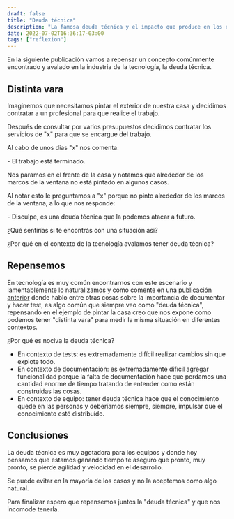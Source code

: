 ```yaml
---
draft: false
title: "Deuda técnica"
description: "La famosa deuda técnica y el impacto que produce en los equipos."
date: 2022-07-02T16:36:17-03:00
tags: ["reflexion"]
---
```

En la siguiente publicación vamos a repensar un concepto comúnmente encontrado y avalado en la industria de la
tecnología, la deuda técnica.

## Distinta vara

Imaginemos que necesitamos pintar el exterior de nuestra casa y decidimos contratar a un profesional para que realice el 
trabajo.

Después de consultar por varios presupuestos decidimos contratar los servicios de "x" para que se encargue del trabajo.

Al cabo de unos dias "x" nos comenta:

\- El trabajo está terminado.

Nos paramos en el frente de la casa y notamos que alrededor de los marcos de la ventana no está pintado en algunos casos.

Al notar esto le preguntamos a "x" porque no pinto alrededor de los marcos de la ventana, a lo que nos responde:

\- Disculpe, es una deuda técnica que la podemos atacar a futuro.

¿Qué sentirías si te encontrás con una situación asi?

¿Por qué en el contexto de la tecnología avalamos tener deuda técnica?

## Repensemos

En tecnología es muy común encontrarnos con este escenario y lamentablemente lo naturalizamos y como comente en una
[publicación anterior](https://luispe.github.io/blog/posts/mistakes-and-learnings/) donde hablo entre otras cosas sobre
la importancia de documentar y hacer test, es algo común que siempre veo como "deuda técnica", repensando en el ejemplo
de pintar la casa creo que nos expone como podemos tener "distinta vara" para medir la misma situación en diferentes 
contextos.

¿Por qué es nociva la deuda técnica?
- En contexto de tests: es extremadamente difícil realizar cambios sin que explote todo.
- En contexto de documentación: es extremadamente difícil agregar funcionalidad porque la falta de documentación hace que
perdamos una cantidad enorme de tiempo tratando de entender como están construidas las cosas.
- En contexto de equipo: tener deuda técnica hace que el conocimiento quede en las personas y deberíamos siempre, siempre,
impulsar que el conocimiento esté distribuido.


## Conclusiones

La deuda técnica es muy agotadora para los equipos y donde hoy pensamos que estamos ganando tiempo te aseguro que pronto,
muy pronto, se pierde agilidad y velocidad en el desarrollo.

Se puede evitar en la mayoría de los casos y no la aceptemos como algo natural.

Para finalizar espero que repensemos juntos la "deuda técnica" y que nos incomode tenerla.
